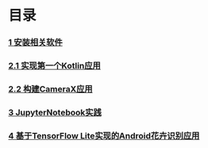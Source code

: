 # 目录

### [1 安装相关软件](./Installation/README.md)

### [2.1 实现第一个Kotlin应用](./FirstKotlin/README.md)

### [2.2 构建CameraX应用](./CameraX/README.md)

### [3 JupyterNotebook实践](./JupyterNoteBookBase/README.md)

### [4 基于TensorFlow Lite实现的Android花卉识别应用](./TFLClassify-main/TFLClassify-main/README.md)